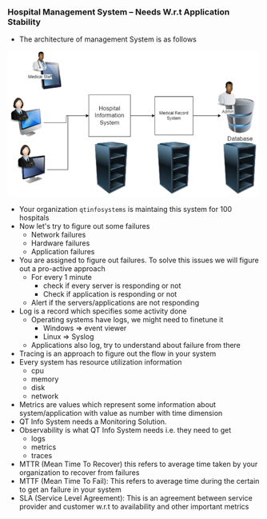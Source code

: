 ### Hospital Management System – Needs W.r.t Application Stability

* The architecture of management System is as follows

![alt text](shots/1.PNG)

* Your organization `qtinfosystems` is maintaing this system for 100 hospitals
* Now let's try to figure out some failures
    * Network failures
    * Hardware failures
    * Application failures
* You are assigned to figure out failures. To solve this issues we will figure out a pro-active approach
    * For every 1 minute
        * check if every server is responding or not
        * Check if  application is responding or not
    * Alert if the servers/applications are not responding
* Log is a record which specifies some activity done
    * Operating systems have logs, we might need to finetune it
        * Windows => event viewer
        * Linux => Syslog
    * Applications also log, try to understand about failure from there
* Tracing is an approach to figure out the flow in your system
* Every system has resource utilization information
    * cpu
    * memory
    * disk
    * network
* Metrics are values which represent some information about system/application with value as number with time dimension
* QT Info System needs a Monitoring Solution.
* Observability is what QT Info System needs i.e. they need to get
    * logs
    * metrics
    * traces
* MTTR (Mean Time To Recover) this refers to average time taken by your organization to recover from failures
* MTTF (Mean Time To Fail): This refers to average time during the certain to get an failure in your system
* SLA (Service Level Agreement): This is an agreement between service provider and customer w.r.t to availability and other important metrics